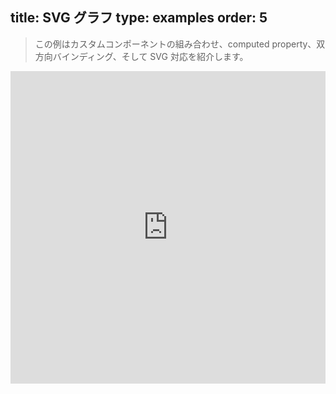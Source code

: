 title: SVG グラフ
type: examples
order: 5
---

> この例はカスタムコンポーネントの組み合わせ、computed property、双方向バインディング、そして SVG 対応を紹介します。

<iframe width="100%" height="500" src="http://jsfiddle.net/yyx990803/36ew1g5c/embedded/result,html,js,css" allowfullscreen="allowfullscreen" frameborder="0"></iframe>
